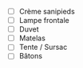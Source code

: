 - [ ] Crème sanipieds
- [ ] Lampe frontale
- [ ] Duvet
- [ ] Matelas
- [ ] Tente / Sursac
- [ ] Bâtons

